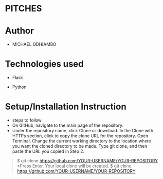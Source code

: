 # PITCHES

# Author
* MICHAEL ODHIAMBO

# Technologies used
* Flask

* Python

# Setup/Installation Instruction


* steps to follow
* On GitHub, navigate to the main page of the repository.
* Under the repository name, click Clone or download.
In the Clone with HTTPs section, click to copy the clone URL for the repository.
Open Terminal.
Change the current working directory to the location where you want the cloned directory to be made.
Type git clone, and then paste the URL you copied in Step 2.
 > $ git clone https://github.com/YOUR-USERNAME/YOUR-REPOSITORY
*Press Enter. Your local clone will be created. $ git clone https://github.com/YOUR-USERNAME/YOUR-REPOSITORY